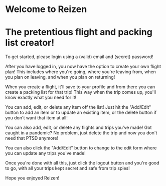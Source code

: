 # Welcome to Reizen
# The pretentious flight and packing list creator!

To get started, please login using a (valid) email and (secret) password!

After you have logged in, you now have the option to create your own flight plan! This includes where you're going, where you're leaving from, when you plan on leaving, and when you plan on returning!

When you create a flight, it'll save to your profile and from there you can create a packing list for that trip!
This way when the trip comes up, you'll know exactly what you need for it!

You can add, edit, or delete any item off the list! Just hit the "Add/Edit" button to add an item or to update an existing item, or the delete button if you don't want that item at all!

You can also add, edit, or delete any flights and trips you've made! Got caught in a pandemic? No problem, just delete the trip and now you don't need that PTSD anymore!

You can also click the "Add/Edit" button to change to the edit form where you can update any trips you've made!

Once you're done with all this, just click the logout button and you're good to go, with all your trips kept secret and safe from trip spies!


Hope you enjoyed Reizen! 